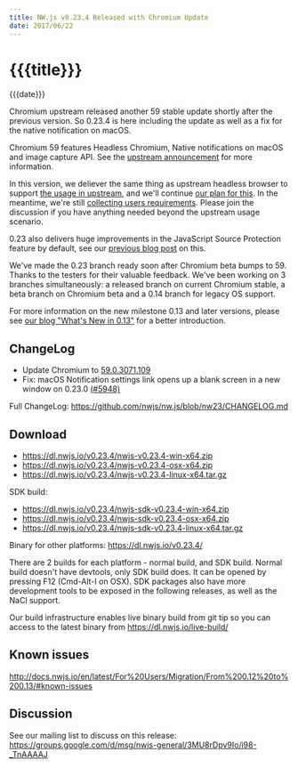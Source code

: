 ```yaml
---
title: NW.js v0.23.4 Released with Chromium Update
date: 2017/06/22
---
```

# {{{title}}}
{{{date}}}

Chromium upstream released another 59 stable update shortly after the previous version. So 0.23.4 is here including the update as well as a fix for the native notification on macOS.

Chromium 59 features Headless Chromium, Native notifications on macOS and image capture API. See the [upstream announcement](https://developers.google.com/web/updates/2017/05/nic59) for more information.

In this version, we deliever the same thing as upstream headless browser to support [the usage in upstream](https://developers.google.com/web/updates/2017/04/headless-chrome), and we'll continue [our plan for this](https://github.com/nwjs/nw.js/issues/769#issuecomment-294064358). In the meantime, we're still [collecting users requirements](https://github.com/nwjs/nw.js/issues/769#issuecomment-259867271). Please join the discussion if you have anything needed beyond the upstream usage scenario.

0.23 also delivers huge improvements in the JavaScript Source Protection feature by default, see our [previous blog post](https://nwjs.io/blog/js-src-protect-perf/) on this.

We've made the 0.23 branch ready soon after Chromium beta bumps to 59. Thanks to the testers for their valuable feedback. We've been working on 3 branches simultaneously: a released branch on current Chromium stable, a beta branch on Chromium beta and a 0.14 branch for legacy OS support.

For more information on the new milestone 0.13 and later versions, please see [our blog "What's New in 0.13"](/blog/whats-new-in-0.13) for a better introduction.

## ChangeLog

- Update Chromium to [59.0.3071.109](https://chromereleases.googleblog.com/2017/06/stable-channel-update-for-desktop_20.html)
- Fix: macOS Notification settings link opens up a blank screen in a new window on 0.23.0 [(#5948)](https://github.com/nwjs/nw.js/issues/5948)

Full ChangeLog: https://github.com/nwjs/nw.js/blob/nw23/CHANGELOG.md

## Download 

* https://dl.nwjs.io/v0.23.4/nwjs-v0.23.4-win-x64.zip 
* https://dl.nwjs.io/v0.23.4/nwjs-v0.23.4-osx-x64.zip 
* https://dl.nwjs.io/v0.23.4/nwjs-v0.23.4-linux-x64.tar.gz 

SDK build: 
* https://dl.nwjs.io/v0.23.4/nwjs-sdk-v0.23.4-win-x64.zip 
* https://dl.nwjs.io/v0.23.4/nwjs-sdk-v0.23.4-osx-x64.zip 
* https://dl.nwjs.io/v0.23.4/nwjs-sdk-v0.23.4-linux-x64.tar.gz 

Binary for other platforms: https://dl.nwjs.io/v0.23.4/ 

There are 2 builds for each platform - normal build, and SDK build. Normal build doesn't have devtools, only SDK build does. lt can be opened by pressing F12 (Cmd-Alt-I on OSX). SDK packages also have more development tools to be exposed in the following releases, as well as the NaCl support.

Our build infrastructure enables live binary build from git tip so you can access to the latest binary from https://dl.nwjs.io/live-build/ 

## Known issues 
 
http://docs.nwjs.io/en/latest/For%20Users/Migration/From%200.12%20to%200.13/#known-issues

## Discussion

See our mailing list to discuss on this release: https://groups.google.com/d/msg/nwjs-general/3MU8rDpv9Io/i98-_TnAAAAJ
